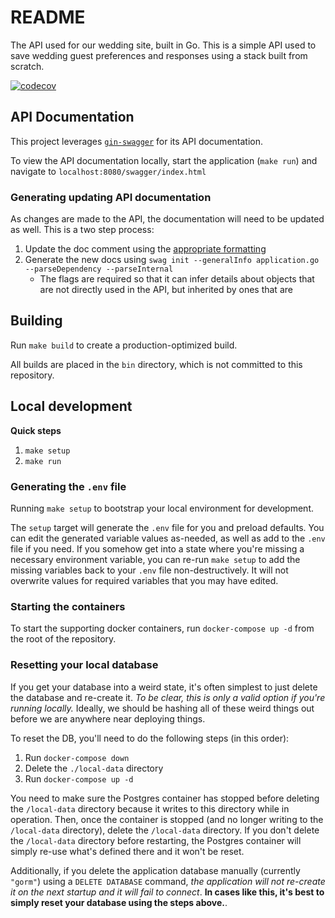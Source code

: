 # README

The API used for our wedding site, built in Go. This is a simple API used to save wedding guest preferences
and responses using a stack built from scratch.

[![codecov](https://codecov.io/gh/ax-vasquez/go-wedding-api/graph/badge.svg?token=UH5YZFRM35)](https://codecov.io/gh/ax-vasquez/go-wedding-api)

## API Documentation

This project leverages [`gin-swagger`](https://github.com/swaggo/gin-swagger) for its API documentation.

To view the API documentation locally, start the application (`make run`) and navigate to `localhost:8080/swagger/index.html`

### Generating updating API documentation

As changes are made to the API, the documentation will need to be updated as well. This is a two step process:

1. Update the doc comment using the [appropriate formatting](https://github.com/swaggo/swag/blob/master/README.md#declarative-comments-format)
1. Generate the new docs using `swag init --generalInfo application.go --parseDependency --parseInternal`
    * The flags are required so that it can infer details about objects that are not directly used in the API, but inherited by ones that are

## Building

Run `make build` to create a production-optimized build.

All builds are placed in the `bin` directory, which is not committed to this repository.

## Local development

**Quick steps**

1. `make setup`
1. `make run`

### Generating the `.env` file

Running `make setup` to bootstrap your local environment for development.

The `setup` target will generate the `.env` file for you and preload defaults. You can edit the generated variable
values as-needed, as well as add to the `.env` file if you need. If you somehow get into a state where you're missing a necessary
environment variable, you can re-run `make setup` to add the missing variables back to your `.env` file non-destructively. It will 
not overwrite values for required variables that you may have edited.

### Starting the containers

To start the supporting docker containers, run `docker-compose up -d` from the root of the repository.

### Resetting your local database

If you get your database into a weird state, it's often simplest to just delete the database and re-create it. _To be clear, this is only a valid
option if you're running locally._ Ideally, we should be hashing all of these weird things out before we are anywhere near deploying things.

To reset the DB, you'll need to do the following steps (in this order):
1. Run `docker-compose down`
1. Delete the `./local-data` directory
1. Run `docker-compose up -d`

You need to make sure the Postgres container has stopped before deleting the `/local-data` directory because it writes to this directory while in
operation. Then, once the container is stopped (and no longer writing to the `/local-data` directory), delete the `/local-data` directory. If
you don't delete the `/local-data` directory before restarting, the Postgres container will simply re-use what's defined there and it won't be reset.

Additionally, if you delete the application database manually (currently `"gorm"`) using a `DELETE DATABASE` command, _the application
will not re-create it on the next startup and it will fail to connect_. **In cases like this, it's best to simply reset your database using the
steps above.**.
